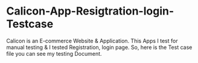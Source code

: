 # Calicon-App-Resigtration-login-Testcase
Calicon is an E-commerce Website & Application. This Apps I test for manual testing &amp; I tested Registration, login page. So, here is the Test case file you can see my testing Document.
